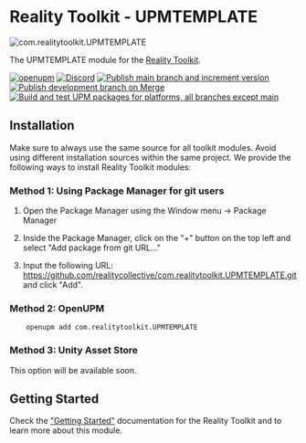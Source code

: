 # Reality Toolkit - UPMTEMPLATE

![com.realitytoolkit.UPMTEMPLATE](https://github.com/realitycollective/realitycollective.logo/blob/main/RealityToolkit/RepoBanners/com.realitytoolkit.UPMTEMPLATE.png?raw=true)

The UPMTEMPLATE module for the [Reality Toolkit](https://www.realitytoolkit.io/).

[![openupm](https://img.shields.io/npm/v/com.realitytoolkit.UPMTEMPLATE?label=openupm&registry_uri=https://package.openupm.com)](https://openupm.com/packages/com.realitytoolkit.UPMTEMPLATE/) [![Discord](https://img.shields.io/discord/597064584980987924.svg?label=&logo=discord&logoColor=ffffff&color=7389D8&labelColor=6A7EC2)](https://discord.gg/hF7TtRCFmB)
[![Publish main branch and increment version](https://github.com/realitycollective/com.realitytoolkit.UPMTEMPLATE/actions/workflows/main-publish.yml/badge.svg)](https://github.com/realitycollective/com.realitytoolkit.UPMTEMPLATE/actions/workflows/main-publish.yml)
[![Publish development branch on Merge](https://github.com/realitycollective/com.realitytoolkit.UPMTEMPLATE/actions/workflows/development-publish.yml/badge.svg)](https://github.com/realitycollective/com.realitytoolkit.UPMTEMPLATE/actions/workflows/development-publish.yml)
[![Build and test UPM packages for platforms, all branches except main](https://github.com/realitycollective/com.realitytoolkit.UPMTEMPLATE/actions/workflows/development-buildandtestupmrelease.yml/badge.svg)](https://github.com/realitycollective/com.realitytoolkit.UPMTEMPLATE/actions/workflows/development-buildandtestupmrelease.yml)

## Installation

Make sure to always use the same source for all toolkit modules. Avoid using different installation sources within the same project. We provide the following ways to install Reality Toolkit modules:

### Method 1: Using Package Manager for git users

1. Open the Package Manager using the Window menu -> Package Manager

2. Inside the Package Manager, click on the "+" button on the top left and select "Add package from git URL..."

3. Input the following URL: https://github.com/realitycollective/com.realitytoolkit.UPMTEMPLATE.git and click "Add".

### Method 2: OpenUPM

```text
    openupm add com.realitytoolkit.UPMTEMPLATE
```

### Method 3: Unity Asset Store

This option will be available soon.

## Getting Started

Check the ["Getting Started"](https://www.realitytoolkit.io/) documentation for the Reality Toolkit and to learn more about this module.